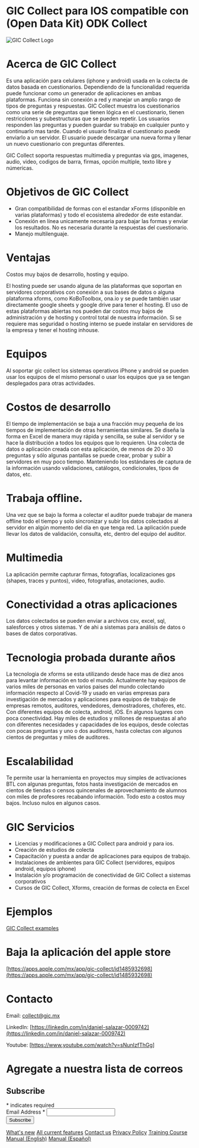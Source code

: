 # GIC Collect para IOS compatible con (Open Data Kit) ODK Collect 

![](https://gic.mx/GIC_Collect_Logo_128.png "GIC Collect Logo")

# Acerca de GIC Collect

Es una aplicación para celulares (iphone y android) usada en la colecta de datos basada en cuestionarios. Dependiendo de la funcionalidad requerida puede funcionar como un generador de aplicaciones en ambas plataformas. Funciona sin conexión a red y manejar un amplio rango de tipos de preguntas y respuestas. GIC Collect muestra los cuestionarios como una serie de preguntas que tienen lógica en el cuestionario, tienen restricciones y subestructuras que se pueden repetir. Los usuarios responden las preguntas y pueden guardar su trabajo en cualquier punto y continuarlo mas tarde. Cuando el usuario finaliza el cuestionario puede enviarlo a un servidor. El usuario puede descargar una nueva forma y llenar un nuevo cuestionario con preguntas diferentes. 

GIC Collect soporta respuestas multimedia y preguntas via gps, imagenes, audio, video, codigos de barra, firmas, opción multiple, texto libre y númericas.

# Objetivos de GIC Collect

- Gran compatibilidad de formas con el estandar xForms (disponible en varias plataformas) y todo el ecosistema alrededor de este estandar.
- Conexión en línea unicamente necesaria para bajar las formas y enviar los resultados. No es necesaria durante la respuestas del cuestionario.
- Manejo multilenguaje.

# Ventajas

Costos muy bajos de desarrollo, hosting y equipo.

El hosting puede ser usando alguna de las plataformas que soportan en servidores corporativos con conexión a sus bases de datos o alguna plataforma xforms, como KoBoToolbox, ona.io y se puede también usar directamente google sheets y google drive para tener el hosting. El uso de estas plataformas abiertas nos pueden dar costos muy bajos de administración y de hosting y control total de nuestra información. Si se requiere mas seguridad o hosting interno se puede instalar en servidores de la empresa y tener el hosting inhouse.

# Equipos

Al soportar gic collect los sistemas operativos iPhone y android se pueden usar los equipos de el mismo personal o usar los equipos que ya se tengan desplegados para otras actividades. 

# Costos de desarrollo

El tiempo de implementación se baja a una fracción muy pequeña de los tiempos de implementación de otras herramientas similares. Se diseña la forma en Excel de manera muy rápida y sencilla, se sube al servidor y se hace la distribución a todos los equipos que lo requieren. Una colecta de datos o aplicación creada con esta aplicación, de menos de 20 o 30 preguntas y sólo algunas pantallas se puede crear, probar y subir a servidores en muy poco tiempo. Manteniendo los estándares de captura de la información usando validaciones, catálogos, condicionales, tipos de datos, etc. 

# Trabaja offline.

Una vez que se bajo la forma a colectar el auditor puede trabajar de manera offline todo el tiempo y solo sincronizar y subir los datos colectados al servidor en algún momento del día en que tenga red. La aplicación puede llevar los datos de validación, consulta, etc, dentro del equipo del auditor. 

# Multimedia

La aplicación permite capturar firmas, fotografías, localizaciones gps (shapes, traces y puntos), video, fotografías, anotaciones, audio.

# Conectividad a otras aplicaciones

Los datos colectados se pueden enviar a archivos csv, excel, sql, salesforces y otros sistemas. Y de ahi a sistemas para análisis de datos o bases de datos corporativas.

# Tecnologia probada durante años

La tecnologia de xforms se esta utilizando desde hace mas de diez anos para levantar información en todo el mundo. Actualmente hay equipos de varios miles de personas en varios paises del mundo colectando información respecto al Covid-19 y usado en varias empresas para investigación de mercados y aplicaciones para equipos de trabajo de empresas remotos, auditores, vendedores, demostradores, choferes, etc. Con diferentes equipos de colecta, android, iOS. En algunos lugares con poca conectividad. Hay miles de estudios y millones de respuestas al año con diferentes necesidades y capacidades de los equipos, desde colectas con pocas preguntas y uno o dos auditores, hasta colectas con algunos cientos de preguntas y miles de auditores. 

# Escalabilidad

Te permite usar la herramienta en proyectos muy simples de activaciones BTL con algunas preguntas, fotos hasta investigación de mercados en cientos de tiendas o censos quincenales de aprovechamiento de alumnos con miles de profesores recabando información. Todo esto a costos muy bajos. Incluso nulos en algunos casos.

# GIC Servicios

- Licencias y modificaciones  a GIC Collect para android y para ios. 
- Creación de estudios de colecta
- Capacitación y puesta a andar de aplicaciones para equipos de trabajo.
- Instalaciones de ambientes para GIC  Collect (servidores, equipos android, equipos iphone)
- Instalación y/o programación de conectividad de GIC Collect a sistemas corporativos
- Cursos de GIC Collect, Xforms, creación de formas de colecta en Excel

# Ejemplos

[GIC Collect examples](https://github.com/dsalazarrojas/Odk-Collect-for-IOS/tree/master/examples)

# Baja la aplicación del apple store

[https://apps.apple.com/mx/app/gic-collect/id1485932698](https://apps.apple.com/mx/app/gic-collect/id1485932698)

# Contacto

Email: [collect@gic.mx](mailto:collect@gic.mx)

LinkedIn: [https://linkedin.com/in/daniel-salazar-0009742](https://linkedin.com/in/daniel-salazar-0009742)

Youtube: [https://www.youtube.com/watch?v=sNunIzfThGg]

# Agregate a nuestra lista de correos

<!-- Begin Mailchimp Signup Form -->
<div id="mc_embed_signup">
<form action="https://github.us4.list-manage.com/subscribe/post?u=fd84e7b022eedaaec133c1eb0&amp;id=c204a3a1bb" method="post" id="mc-embedded-subscribe-form" name="mc-embedded-subscribe-form" class="validate" target="_blank" novalidate>
    <div id="mc_embed_signup_scroll">
	<h2>Subscribe</h2>
<div class="indicates-required"><span class="asterisk">*</span> indicates required</div>
<div class="mc-field-group">
	<label for="mce-EMAIL">Email Address  <span class="asterisk">*</span>
</label>
	<input type="email" value="" name="EMAIL" class="required email" id="mce-EMAIL">
</div>
	<div id="mce-responses" class="clear">
		<div class="response" id="mce-error-response" style="display:none"></div>
		<div class="response" id="mce-success-response" style="display:none"></div>
	</div>    <!-- real people should not fill this in and expect good things - do not remove this or risk form bot signups-->
    <div style="position: absolute; left: -5000px;" aria-hidden="true"><input type="text" name="b_fd84e7b022eedaaec133c1eb0_c204a3a1bb" tabindex="-1" value=""></div>
    <div class="clear"><input type="submit" value="Subscribe" name="subscribe" id="mc-embedded-subscribe" class="button"></div>
    </div>
</form>
</div>

<!--End mc_embed_signup-->

[What's new](https://gic.mx/What's%20new.html)
[All current features](https://gic.mx/GIC%20Collect%20features.html)
[Contact us](https://gic.mx/Contact-Us.html)
[Privacy Policy](https://gic.mx/Privacy-Policy.html)
[Training Course](https://gic.mx/GIC%20Collect%20for%20IOS%20Compatible%20with%20ODK%20Training%20Course.html)
[Manual (English)](https://gic.mx/GICCollectManualEnglish/ManualGICCollectEnglish.html)
[Manual (Español)](https://gic.mx/GICCollectManualEspanol/ManualGICCollectEspanol.html)




